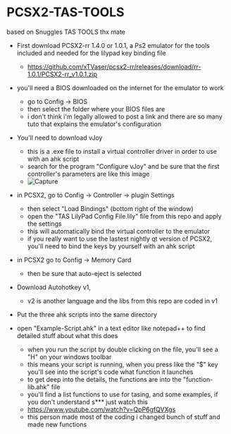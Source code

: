 # PCSX2-TAS-TOOLS
based on Snuggles TAS TOOLS thx mate

+ First download PCSX2-rr 1.4.0 or 1.0.1, a Ps2 emulator for the tools included and needed for the lilypad key binding file
  - https://github.com/xTVaser/pcsx2-rr/releases/download/rr-1.0.1/PCSX2-rr_v1.0.1.zip

+ you'll need a BIOS downloaded on the internet for the emulator to work
  - go to Config -> BIOS
  - then select the folder where your BIOS files are
  - i don't think i'm legally allowed to post a link and there are so many tuto that explains the emulator's configuration

+ You'll need to download vJoy
  - this is a .exe file to install a virtual controller driver in order to use with an ahk script
  - search for the program "Configure vJoy" and be sure that the first controller's parameters are like this image
  - ![Capture](https://github.com/KMR1-1/PCSX2-TAS-TOOLS/assets/162009605/99729a32-d68e-4c08-8059-a3e3dc3d5093)

+ in PCSX2, go to Config -> Controller -> plugin Settings
  - then select "Load Bindings" (bottom right of the window)
  - open the "TAS LilyPad Config File.lily" file from this repo and apply the settings
  - this will automatically bind the virtual controller to the emulator
  - if you really want to use the lastest nightly qt version of PCSX2, you'll need to bind the keys by yourself with an ahk script

+ in PCSX2 go to Config -> Memory Card
  - then be sure that auto-eject is selected
 
+ Download Autohotkey v1,
  - v2 is another language and the libs from this repo are coded in v1

+ Put the three ahk scripts into the same directory
+ open "Example-Script.ahk" in a text editor like notepad++ to find detailed stuff about what this does
  - when you run the script by double clicking on the file, you'll see a "H" on your windows toolbar
  - this means your script is running, when you press like the "$" key you'll see into the script's code what function it launches
  - to get deep into the details, the functions are into the "function-lib.ahk" file
  - you'll find a list functions to use for tasing, and some examples, if you don't understand s*** just watch this
  - https://www.youtube.com/watch?v=QpP6gfQVXgs
  - this person made most of the coding i changed bunch of stuff and made new functions


